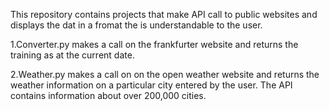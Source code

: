 This repository contains projects that make API call to public websites and displays the dat in a fromat the is understandable to the user. 


1.Converter.py makes a call on the frankfurter website and returns the training as at the current date.

2.Weather.py makes a call on on the open weather website and returns the weather information on a particular city entered by the user. The API contains information about over 200,000 cities.
